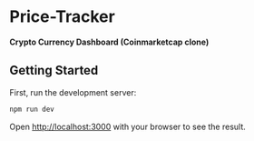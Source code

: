 # Price-Tracker
**Crypto Currency Dashboard (Coinmarketcap clone)**

## Getting Started

First, run the development server:

```bash
npm run dev
```

Open [http://localhost:3000](http://localhost:3000) with your browser to see the result.


